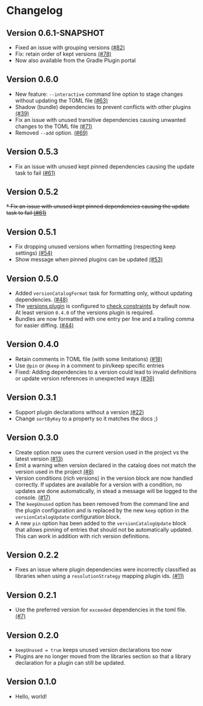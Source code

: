 # Changelog
Version 0.6.1-SNAPSHOT
---------------------
* Fixed an issue with grouping versions [(#82)](https://github.com/littlerobots/version-catalog-update-plugin/issues/82)
* Fix: retain order of kept versions [(#78)](https://github.com/littlerobots/version-catalog-update-plugin/issues/78)
* Now also available from the Gradle Plugin portal

Version 0.6.0
-------------
* New feature: `--interactive` command line option to stage changes without updating the TOML file [(#63)](https://github.com/littlerobots/version-catalog-update-plugin/issues/63)
* Shadow (bundle) dependencies to prevent conflicts with other plugins [(#39)](https://github.com/littlerobots/version-catalog-update-plugin/issues/39)
* Fix an issue with unused transitive dependencies causing unwanted changes to the TOML file [(#71)](https://github.com/littlerobots/version-catalog-update-plugin/issues/71)
* Removed `--add` option. [(#69)](https://github.com/littlerobots/version-catalog-update-plugin/issues/69)

Version 0.5.3
-------------
* Fix an issue with unused kept pinned dependencies causing the update task to fail [(#61)](https://github.com/littlerobots/version-catalog-update-plugin/issues/61)

Version 0.5.2
-------------
~~* Fix an issue with unused kept pinned dependencies causing the update task to fail [(#61)](https://github.com/littlerobots/version-catalog-update-plugin/issues/61)~~

Version 0.5.1
-------------
* Fix dropping unused versions when formatting (respecting keep settings) [(#54)](https://github.com/littlerobots/version-catalog-update-plugin/issues/54)
* Show message when pinned plugins can be updated [(#53)](https://github.com/littlerobots/version-catalog-update-plugin/issues/53)

Version 0.5.0
-------------
* Added `versionCatalogFormat` task for formatting only, without updating dependencies. [(#48)](https://github.com/littlerobots/version-catalog-update-plugin/issues/48)
* The [versions plugin](https://github.com/ben-manes/gradle-versions-plugin) is configured to [check constraints](https://github.com/ben-manes/gradle-versions-plugin#constraints) by default now. At least version `0.4.0` of the versions plugin is required.
* Bundles are now formatted with one entry per line and a trailing comma for easier diffing. [(#44)](https://github.com/littlerobots/version-catalog-update-plugin/issues/44)

Version 0.4.0
-------------
* Retain comments in TOML file (with some limitations) [(#18)](https://github.com/littlerobots/version-catalog-update-plugin/issues/18)
* Use `@pin` or `@keep` in a comment to pin/keep specific entries
* Fixed: Adding dependencies to a version could lead to invalid definitions or update version references in unexpected ways [(#36)](https://github.com/littlerobots/version-catalog-update-plugin/issues/36)

Version 0.3.1
-------------
* Support plugin declarations without a version [(#22)](https://github.com/littlerobots/version-catalog-update-plugin/issues/22)
* Change `sortByKey` to a property so it matches the docs ;)

Version 0.3.0
-------------
* Create option now uses the current version used in the project vs the latest version [(#13)](https://github.com/littlerobots/version-catalog-update-plugin/issues/13)
* Emit a warning when version declared in the catalog does not match the version used in the project [(#8)](https://github.com/littlerobots/version-catalog-update-plugin/issues/8)
* Version conditions (rich versions) in the version block are now handled correctly. If updates are available for a version with a condition, no updates are done automatically, in stead a message will be logged to the console. [(#17)](https://github.com/littlerobots/version-catalog-update-plugin/issues/17)
* The `keepUnused` option has been removed from the command line and the plugin configuration and is replaced by the new `keep` option in the `versionCatalogUpdate` configuration block.
* A new `pin` option has been added to the `versionCatalogUpdate` block that allows pinning of entries that should not be automatically updated. This can work in addition with rich version definitions.

Version 0.2.2
-------------
* Fixes an issue where plugin dependencies were incorrectly classified as libraries when using a `resolutionStrategy` mapping plugin ids. [(#11)](https://github.com/littlerobots/version-catalog-update-plugin/issues/11)

Version 0.2.1
--------------
* Use the preferred version for `exceeded` dependencies in the toml file. [(#7)](https://github.com/littlerobots/version-catalog-update-plugin/issues/7)

Version 0.2.0
-------------
* `keepUnused = true` keeps unused version declarations too now
* Plugins are no longer moved from the libraries section so that a library declaration for a plugin can still be updated.

Version 0.1.0
-------------
* Hello, world!
